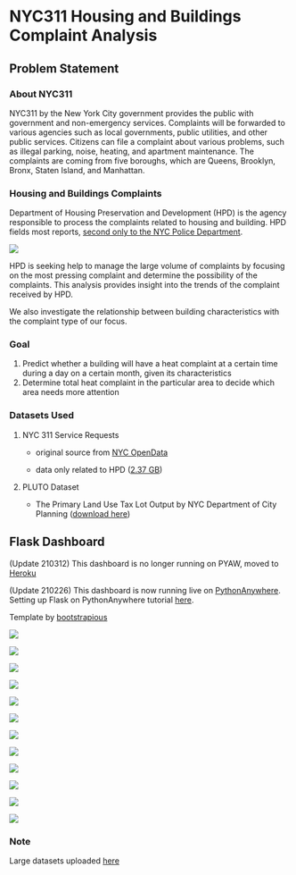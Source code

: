 # NYC311 Housing and Buildings Complaint Analysis

## Problem Statement

### About NYC311

NYC311 by the New York City government provides the public with government and non-emergency services. Complaints will be forwarded to various agencies such as local governments, public utilities, and other public services. Citizens can file a complaint about various problems, such as illegal parking, noise, heating, and apartment maintenance. The complaints are coming from five boroughs, which are Queens, Brooklyn, Bronx, Staten Island, and Manhattan.

### Housing and Buildings Complaints
Department of Housing Preservation and Development (HPD) is the agency responsible to process the complaints related to housing and building. HPD fields most reports, [second only to the NYC Police Department](https://council.nyc.gov/data/311-agency/).

![](totalcall.png)

HPD is seeking help to manage the large volume of complaints by focusing on the most pressing complaint and determine the possibility of the complaints. This analysis provides insight into the trends of the complaint received by HPD.

We also investigate the relationship between building characteristics with the complaint type of our focus.

### Goal

1. Predict whether a building will have a heat complaint at a certain time
during a day on a certain month, given its characteristics
2. Determine total heat complaint in the particular area to decide which area needs more attention

### Datasets Used

1. NYC 311 Service Requests

    - original source from [NYC OpenData](https://data.cityofnewyork.us/Social-Services/311-Service-Requests-from-2010-to-Present/erm2-nwe9)

    - data only related to HPD ([2.37 GB](https://cf-courses-data.s3.us.cloud-object-storage.appdomain.cloud/IBMDeveloperSkillsNetwork-DS0720EN-SkillsNetwork/labs/Module%201/data/311_Service_Requests_from_2010_to_Present_min.csv))

2. PLUTO Dataset
    - The Primary Land Use Tax Lot Output by NYC Department of City Planning ([download here](https://www1.nyc.gov/site/planning/data-maps/open-data/dwn-pluto-mappluto.page))

## Flask Dashboard

(Update 210312) This dashboard is no longer running on PYAW, moved to [Heroku](https://nyc311-azka.herokuapp.com/)

(Update 210226) This dashboard is now running live on [PythonAnywhere](http://azukacchi.pythonanywhere.com/). Setting up Flask on PythonAnywhere tutorial [here](https://help.pythonanywhere.com/pages/Flask/).

Template by [bootstrapious](https://bootstrapious.com/p/agency-portfolio-theme) 

![](pics/home.png)

![](pics/problem.png)

![](pics/eda3.png)

![](pics/eda1.png)

![](pics/eda2.png)

![](pics/pattern1.png)

![](pics/pattern2.png)

![](pics/pattern3.png)

![](pics/pattern4.png)

![](pics/pred1.png)

![](pics/pred2.png)

![](pics/pred3.png)

### Note

Large datasets uploaded [here](https://drive.google.com/drive/folders/1wywB_cnBPbZ1pFbjTuOzlhFfQePWcr3S?usp=sharing)






